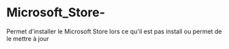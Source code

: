 # Microsoft_Store-
Permet d'installer le Microsoft Store lors ce qu'il est pas install ou permet de le mettre à jour 
